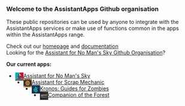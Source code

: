 ### Welcome to the AssistantApps Github organisation

These public repositories can be used by anyone to integrate with the AssistantApps services or make use of functions common in the apps within the AssistantApps range.

Check out our [homepage][website] and [documentation][docsWebsite] <br />
Looking for the [Assistant for No Man's Sky Github Organisation][assistantnmsGithub]?

**Our current apps:**
- [<img align="left" alt="nmsassistant.com" width="22px" src="https://github.com/AssistantApps/.github/raw/main/img/assistantNMS.png" />Assistant for No Man's Sky][assistantnms]
- [<img align="left" alt="scrapassistant.com" width="22px" src="https://github.com/AssistantApps/.github/raw/main/img/assistantSMS.png" />Assistant for Scrap Mechanic][assistantsms]
- [<img align="left" alt="Kronos" width="22px" src="https://github.com/AssistantApps/.github/raw/main/img/kronos.png" />Kronos: Guides for Zombies][assistantKronos]
- [<img align="left" alt="Forest" width="22px" src="https://github.com/AssistantApps/.github/raw/main/img/forest.jpg" />Companion of the Forest][assistantForest]


[website]: https://assistantapps.com?ref=AssistantAppsGithub
[docsWebsite]: https://docs.assistantapps.com?ref=AssistantAppsGithub
[assistantKronos]: https://play.google.com/store/apps/details?id=companion.kronosflutter&ref=AssistantAppsGithub
[assistantForest]: https://theforestmap.app
[assistantnms]: https://nmsassistant.com?ref=AssistantAppsGithub
[assistantsms]: https://scrapassistant.com?ref=AssistantAppsGithub
[assistantnmsGithub]: https://github.com/AssistantNMS?ref=AssistantAppsGithub

